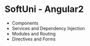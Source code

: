 # SoftUni - Angular2 
- Components
- Services and Dependency Injection
- Modules and Routing
- Directives and Forms
